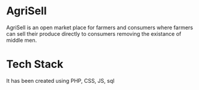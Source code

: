# AgriSell
AgriSell is an open market place for farmers and consumers where farmers can sell their produce directly to consumers removing the existance of middle men.
# Tech Stack
It has been created using PHP, CSS, JS, sql
